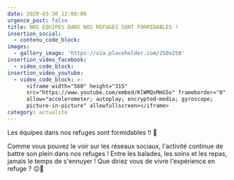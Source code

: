 ```yaml
---
date: 2020-03-30 12:00:00
urgence_post: false
title: NOS EQUIPES DANS NOS REFUGES SONT FORMIDABLES !
insertion_social:
  - contenu_code_block:
images:
  - gallery_image: 'https://via.placeholder.com/250x250'
insertion_video_facebook:
  - video_code_block:
insertion_video_youtube:
  - video_code_block: >-
      <iframe width="560" height="315"
      src="https://www.youtube.com/embed/KlWMQsMmG5o" frameborder="0"
      allow="accelerometer; autoplay; encrypted-media; gyroscope;
      picture-in-picture" allowfullscreen></iframe>
category: actualite
---
```


Les &eacute;quipes dans nos refuges sont formidables \!\! 🧡

Comme vous pouvez le voir sur les r&eacute;seaux sociaux, l'activit&eacute; continue de battre son plein dans nos refuges \! Entre les balades, les soins et les repas, jamais le temps de s'ennuyer \! Que diriez vous de vivre l'exp&eacute;rience en refuge ? 😉💪